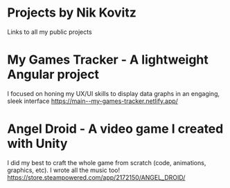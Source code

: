 # Projects by Nik Kovitz
Links to all my public projects

# My Games Tracker - A lightweight Angular project
I focused on honing my UX/UI skills to display data graphs in an engaging, sleek interface
https://main--my-games-tracker.netlify.app/

# Angel Droid - A video game I created with Unity
I did my best to craft the whole game from scratch (code, animations, graphics, etc).
I wrote all the music too!
https://store.steampowered.com/app/2172150/ANGEL_DROID/
